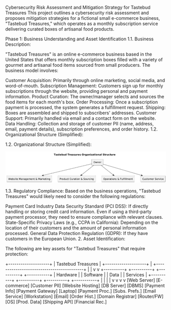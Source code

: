 Cybersecurity Risk Assessment and Mitigation Strategy for Tastebud Treasures
This project outlines a cybersecurity risk assessment and proposes mitigation strategies for a fictional small e-commerce business, "Tastebud Treasures," which operates as a monthly subscription service delivering curated boxes of artisanal food products.

Phase 1: Business Understanding and Asset Identification
1.1. Business Description:

"Tastebud Treasures" is an online e-commerce business based in the United States that offers monthly subscription boxes filled with a variety of gourmet and artisanal food items sourced from small producers. The business model involves:

Customer Acquisition: Primarily through online marketing, social media, and word-of-mouth.
Subscription Management: Customers sign up for monthly subscriptions through the website, providing personal and payment information.
Product Curation: The owner/manager selects and sources the food items for each month's box.
Order Processing: Once a subscription payment is processed, the system generates a fulfillment request.
Shipping: Boxes are assembled and shipped to subscribers' addresses.
Customer Support: Primarily handled via email and a contact form on the website.
Data Handling: Collection and storage of customer PII (name, address, email, payment details), subscription preferences, and order history.
1.2. Organizational Structure (Simplified):

1.2. Organizational Structure (Simplified):

![Tastebud Treasures Organizational Structure](images/organizational-structure.png)

1.3. Regulatory Compliance: 
Based on the business operations, "Tastebud Treasures" would likely need to consider the following regulations:

Payment Card Industry Data Security Standard (PCI DSS): If directly handling or storing credit card information. Even if using a third-party payment processor, they need to ensure compliance with relevant clauses.
State-Specific Privacy Laws (e.g., CCPA in California): Depending on the location of their customers and the amount of personal information processed.
General Data Protection Regulation (GDPR): If they have customers in the European Union.
2. Asset Identification:

The following are key assets for "Tastebud Treasures" that require protection:

+--------------------+
| Tastebud Treasures |
+--------------------+
|
+------------------------------------------+
|                                          |
v                                          v
+----------+   +----------+   +----------+   +-----------+
| Hardware |   | Software |   | Data     |   | Services  |
+----------+   +----------+   +----------+   +-----------+
|               |              |             |
v               v              v             v
[Web Server]   [E-commerce]   [Customer PII]   [Website Hosting]
[DB Server]    [DBMS]         [Payment Info]   [Payment Gateway]
[Laptop]       [Payment Proc.] [Subs. Prefs.]  [Email Service]
[Workstation]  [Email]        [Order Hist.]   [Domain Registrar]
[Router/FW]    [OS]           [Prod. Data]   [Shipping API]
[Financial Rec.]